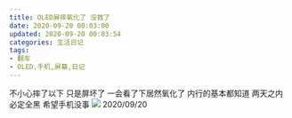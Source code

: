 ```yaml
---
title: OLED屏摔氧化了 没救了
date: 2020-09-20 00:03:00
updated: 2020-09-20 00:03:54
categories: 生活日记
tags:
- 翻车
- OLED,手机,屏幕,日记
---
```

不小心摔了以下 只是屏坏了 一会看了下居然氧化了
内行的基本都知道 两天之内必定全黑 希望手机没事
![  ][1]
2020/09/20


  [1]: https://cos.mbrjun.cn/IMGS/2020/09/19/xy.jpg